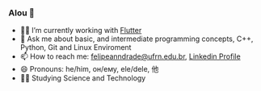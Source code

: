 ### Alou 👋

- 👨‍💻 I’m currently working with [Flutter](https://github.com/flutter/flutter)
- 💬 Ask me about basic, and intermediate programming concepts, C++, Python, Git and Linux Enviroment
- 📫 How to reach me: felipeanndrade@ufrn.edu.br, [Linkedin Profile](https://www.linkedin.com/in/felpsisonfire/)
- 😄 Pronouns: he/him, он/ему, ele/dele, 他
- 👨‍🔬 Studying Science and Technology
